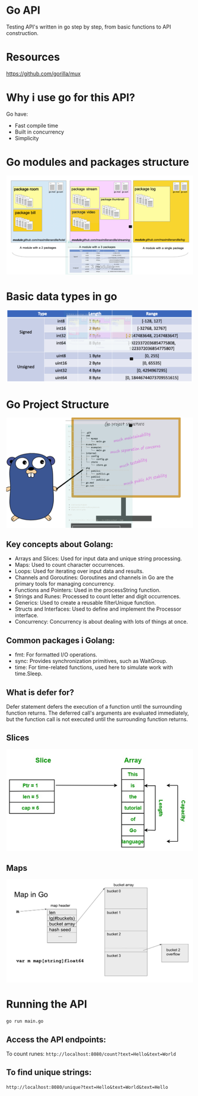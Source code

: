 # Go API
Testing API's written in go step by step, from basic functions to API construction.

# Resources
https://github.com/gorilla/mux

# Why i use go for this API?
Go have:
- Fast compile time
- Built in concurrency
- Simplicity

# Go modules and packages structure

![alt text](https://github.com/r3vskd/go_api/blob/main/images/Screenshot_2.png)

# Basic data types in go

![alt text](https://github.com/r3vskd/go_api/blob/main/images/Screenshot_3.png)

# Go Project Structure

![alt text](https://github.com/r3vskd/go_api/blob/main/images/Screenshot_4.png)

## Key concepts about Golang:

- Arrays and Slices: Used for input data and unique string processing.
- Maps: Used to count character occurrences.
- Loops: Used for iterating over input data and results.
- Channels and Goroutines: Goroutines and channels in Go are the primary tools for managing concurrency.
- Functions and Pointers: Used in the processString function.
- Strings and Runes: Processed to count letter and digit occurrences.
- Generics: Used to create a reusable filterUnique function.
- Structs and Interfaces: Used to define and implement the Processor interface.
- Concurrency: Concurrency is about dealing with lots of things at once.

## Common packages i Golang:

- fmt: For formatted I/O operations.
- sync: Provides synchronization primitives, such as WaitGroup.
- time: For time-related functions, used here to simulate work with time.Sleep.

## What is defer for?

Defer statement defers the execution of a function until the surrounding function returns.
The deferred call's arguments are evaluated immediately, but the function call is not executed until the surrounding function returns.

## Slices

![alt text](https://github.com/r3vskd/go_api/blob/main/images/Untitled-Diagram38.jpg)

## Maps
![alt text](https://github.com/r3vskd/go_api/blob/main/images/0qFxv.jpg)

# Running the API
``` go run main.go ```

## Access the API endpoints:
To count runes:
``` http://localhost:8080/count?text=Hello&text=World ```
 
## To find unique strings:
``` http://localhost:8080/unique?text=Hello&text=World&text=Hello ```


